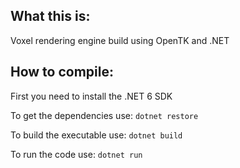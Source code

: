 ## What this is:
Voxel rendering engine build using OpenTK and .NET

## How to compile:

First you need to install the .NET 6 SDK

To get the dependencies use:
``
dotnet restore
``

To build the executable use:
``
dotnet build
``

To run the code use:
``
dotnet run
``
